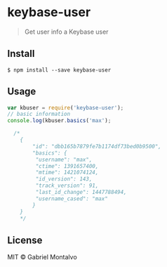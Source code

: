# keybase-user

> Get user info a Keybase user

## Install

```
$ npm install --save keybase-user
```

## Usage

```js
var kbuser = require('keybase-user');
// basic information
console.log(kbuser.basics('max');

  /* 
	{
		"id": "dbb165b7879fe7b1174df73bed0b9500",
        "basics": {
         "username": "max",
         "ctime": 1391657400,
         "mtime": 1421074124,
         "id_version": 143,
         "track_version": 91,
         "last_id_change": 1447788494,
         "username_cased": "max"
        }
	}
	*/
```
## License

MIT © Gabriel Montalvo
